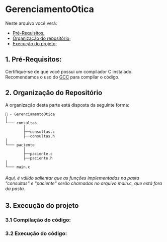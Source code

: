 # GerenciamentoOtica
Neste arquivo você verá:

- [Pré-Requisitos;](#1-pré-requisitos)
- [Organização do repositório;](#2-organização-do-repositório)
- [Execução do projeto;](#3-execução-do-projeto)

## 1. Pré-Requisitos:
Certifique-se de que você possui um compilador C instalado. Recomendamos o uso do [GCC](https://gcc.gnu.org/) para compilar o código.

## 2. Organização do Repositório
A organização desta parte está disposta da seguinte forma:

``` 
📁 - GerenciamentoOtica
│
└─── consultas
        │
        ├──consultas.c
        ├──consultas.h
│
└─── paciente
        │
        ├──paciente.c
        ├──paciente.h
│
└─── main.c
```

###### Aqui, é válido salientar que as funções implementadas na pasta "consultas" e "paciente" serão chamadas no arquivo main.c, que está fora da pasta.

## 3. Execução do projeto
### 3.1 Compilação do código:
### 3.2 Execução do código: